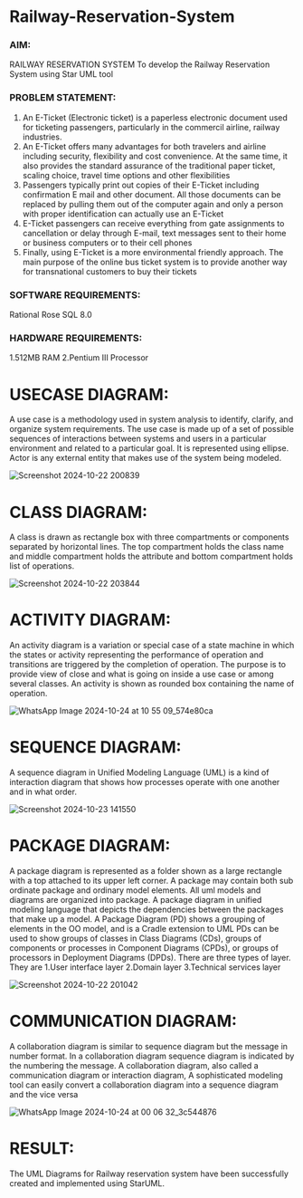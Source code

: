 # Railway-Reservation-System

### AIM: 

RAILWAY RESERVATION SYSTEM 
To develop the Railway Reservation System using Star UML tool 

### PROBLEM STATEMENT: 

1. An E-Ticket (Electronic ticket) is a paperless electronic document used for 
ticketing passengers, particularly in the commercil airline, railway industries. 
2.  An E-Ticket offers many advantages for both travelers and airline including 
security, flexibility and cost convenience. At the same time, it also provides the 
standard assurance of the traditional paper ticket, scaling choice, travel time 
options and other flexibilities 
3.  Passengers typically print out copies of their E-Ticket including confirmation E
mail and other document. All those documents can be replaced by pulling them 
out of the computer again and only a person with proper identification can 
actually use an E-Ticket 
4.  E-Ticket passengers can receive everything from gate assignments to 
cancellation or delay through E-mail, text messages sent to their home or 
business computers or to their cell phones 
5. Finally, using E-Ticket is a more environmental friendly approach. The main 
purpose of the online bus ticket system is to provide another way for 
transnational customers to buy their tickets 

### SOFTWARE REQUIREMENTS: 

Rational Rose 
SQL 8.0 

### HARDWARE REQUIREMENTS: 

1.512MB RAM 
2.Pentium III Processor

# USECASE DIAGRAM:

A use case is a methodology used in system analysis to identify, clarify, 
and organize system requirements. The use case is made up of a set of possible 
sequences of interactions between systems and users in a particular environment and 
related to a particular goal. It is represented using ellipse. Actor is any external entity 
that makes use of the system being modeled.

![Screenshot 2024-10-22 200839](https://github.com/user-attachments/assets/d85fdebb-d74a-421a-b380-1f2ce0666abb)

# CLASS DIAGRAM:

A class is drawn as rectangle box with three compartments or components 
separated by horizontal lines. The top compartment holds the class name and middle 
compartment holds the attribute and bottom compartment holds list of operations. 


![Screenshot 2024-10-22 203844](https://github.com/user-attachments/assets/72d91ed9-e8a7-4892-8a9c-76a3fa1aab27)

# ACTIVITY DIAGRAM:

An activity diagram is a variation or special case of a state machine in which 
the states or activity representing the performance of operation and transitions are 
triggered by the completion of operation. The purpose is to provide view of close and 
what is going on inside a use case or among several classes. An activity is shown as 
rounded box containing the name of operation. 

![WhatsApp Image 2024-10-24 at 10 55 09_574e80ca](https://github.com/user-attachments/assets/716624d6-038e-469c-a2dc-ad0d040600f1)

# SEQUENCE DIAGRAM:

A sequence diagram in Unified Modeling Language (UML) is a kind of 
interaction diagram that shows how processes operate with one another and in what 
order.

![Screenshot 2024-10-23 141550](https://github.com/user-attachments/assets/4d0663f1-fc38-42ee-95f2-fa02f4163778)

# PACKAGE DIAGRAM:

A package diagram is represented as a folder shown as a large rectangle with a 
top attached to its upper left corner. A package may contain both sub ordinate package 
and ordinary model elements. All uml models and diagrams are organized into package. 
A package diagram in unified modeling language that depicts the dependencies 
between the packages that make up a model. A Package Diagram (PD) shows a grouping 
of elements in the OO model, and is a Cradle extension to UML PDs can be used to 
show groups of classes in Class Diagrams (CDs), groups of components or processes in 
Component Diagrams (CPDs), or groups of processors in Deployment Diagrams (DPDs). 
There are three types of layer. They are 
1.User interface layer 
2.Domain layer 
3.Technical services layer

![Screenshot 2024-10-22 201042](https://github.com/user-attachments/assets/516f37ad-2280-4ec7-be8c-e0682af90a87)

# COMMUNICATION DIAGRAM:

A collaboration diagram is similar to sequence diagram but the message in 
number format. In a collaboration diagram sequence diagram is indicated by the 
numbering the message. A collaboration diagram, also called a communication 
diagram or interaction diagram, A sophisticated modeling tool can easily convert a 
collaboration diagram into a sequence diagram and the vice versa

![WhatsApp Image 2024-10-24 at 00 06 32_3c544876](https://github.com/user-attachments/assets/bca0a25f-b956-42cf-9bdc-b5634a5d3fee)

# RESULT:

The UML Diagrams for Railway reservation system have been successfully created and implemented using StarUML.
